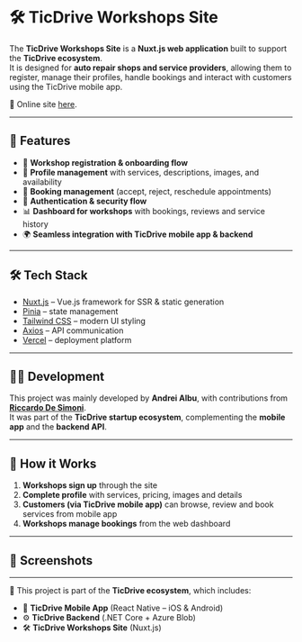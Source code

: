 # 🛠️ TicDrive Workshops Site  

The **TicDrive Workshops Site** is a **Nuxt.js web application** built to support the **TicDrive ecosystem**.  
It is designed for **auto repair shops and service providers**, allowing them to register, manage their profiles, handle bookings and interact with customers using the TicDrive mobile app.  

🔗 Online site [here](https://ticdrive-workshops-website-nuxt.onrender.com).

---

## 🌟 Features  

- 📝 **Workshop registration & onboarding flow**  
- 👤 **Profile management** with services, descriptions, images, and availability  
- 📅 **Booking management** (accept, reject, reschedule appointments)  
- 🔐 **Authentication & security flow**  
- 📊 **Dashboard for workshops** with bookings, reviews and service history  
- 🌍 **Seamless integration with TicDrive mobile app & backend**  

---

## 🛠️ Tech Stack  

- [Nuxt.js](https://nuxt.com/) – Vue.js framework for SSR & static generation  
- [Pinia](https://pinia.vuejs.org/) – state management  
- [Tailwind CSS](https://tailwindcss.com/) – modern UI styling  
- [Axios](https://axios-http.com/) – API communication  
- [Vercel](https://vercel.com/) – deployment platform  

---

## 👨‍💻 Development  

This project was mainly developed by **Andrei Albu**, with contributions from **[Riccardo De Simoni](https://github.com/MaestroTheSimoni)**.  
It was part of the **TicDrive startup ecosystem**, complementing the **mobile app** and the **backend API**.  

---

## 🚀 How it Works  

1. **Workshops sign up** through the site  
2. **Complete profile** with services, pricing, images and details  
3. **Customers (via TicDrive mobile app)** can browse, review and book services from mobile app 
4. **Workshops manage bookings** from the web dashboard  

---

## 📸 Screenshots   

---

📌 This project is part of the **TicDrive ecosystem**, which includes:  
- 📱 **TicDrive Mobile App** (React Native – iOS & Android)  
- ⚙️ **TicDrive Backend** (.NET Core + Azure Blob)  
- 🛠️ **TicDrive Workshops Site** (Nuxt.js)  
